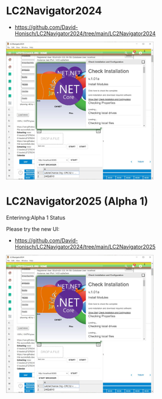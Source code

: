 # LC2Navigator2024

- https://github.com/David-Honisch/LC2Navigator2024/tree/main/LC2Navigator2024

<a href="https://github.com/David-Honisch/LC2Navigator2024/tree/main/LC2Navigator2024"><img src="https://github.com/David-Honisch/LC2Navigator2024/raw/main/LC2Navigator2024/LC2ExcelTransform.jpg" alt="LC2Navigator2024 Screenshot" width="400" /></a>
# LC2Navigator2025 (Alpha 1)
Enterinng:Alpha 1 Status

Please try the new UI:
- https://github.com/David-Honisch/LC2Navigator2024/tree/main/LC2Navigator2025

<a href="https://github.com/David-Honisch/LC2Navigator2024/tree/main/LC2Navigator2025"><img src="https://github.com/David-Honisch/LC2Navigator2024/raw/main/LC2Navigator2024/LC2ExcelTransform.jpg" alt="LC2Navigator2025 Screenshot" width="400" /></a>